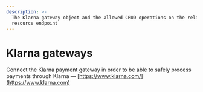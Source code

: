 ```yaml
---
description: >-
  The Klarna gateway object and the allowed CRUD operations on the related
  resource endpoint
---
```


# Klarna gateways

Connect the Klarna payment gateway in order to be able to safely process payments through Klarna — [https://www.klarna.com/](https://www.klarna.com)

